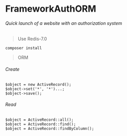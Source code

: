 # FrameworkAuthORM
###### Quick launch of a website with an authorization system

> Use Redis-7.0

```
composer install
```

> ORM

###### Create

```
$object = new ActiveRecord();
$object->set('*', '*')...;
$object->save();
```

###### Read

```
$object = ActiveRecord::all();
$object = ActiveRecord::find();
$object = ActiveRecord::findByColumn();
```
